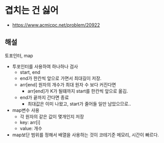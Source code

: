 # 겹치는 건 싫어

- https://www.acmicpc.net/problem/20922

## 해설
토포인터, map

- 투포인터를 사용하여 하나하나 검사
  - start, end
  - end가 한칸씩 앞으로 가면서 최대길이 저장.
  - arr[end] 원자의 개수가 최대 원자 수 보다 커진다면
    - arr[end]가 K가 될떄까지 start를 한칸씩 앞으로 옮김.
  - end가 끝까지 간다면 종료
    - 최대값은 이미 나왔고, start가 줄어들 일만 남았으므로..
- map변수 사용
  - 각 원자의 같은 값이 몇개인지 저장
  - key: arr[i]
  - value: 개수
- map보단 범위를 정해서 배열을 사용하는 것이 코테기준 메모리, 시간이 빠르다.